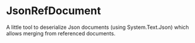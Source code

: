 # JsonRefDocument
A little tool to deserialize Json documents (using System.Text.Json) which allows merging from referenced documents.
